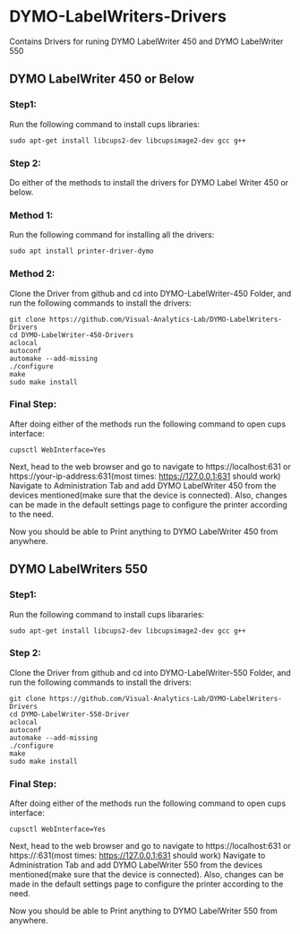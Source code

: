 # DYMO-LabelWriters-Drivers
Contains Drivers for runing DYMO LabelWriter 450 and DYMO LabelWriter 550

## DYMO LabelWriter 450 or Below

### Step1:
Run the following command to install cups libraries:

`sudo apt-get install libcups2-dev libcupsimage2-dev gcc g++`
### Step 2:

Do either of the methods to install the drivers for DYMO Label Writer 450 or below.

### Method 1:
Run the following command for installing all the drivers:

`sudo apt install printer-driver-dymo `

### Method 2:
Clone the Driver from github and cd into DYMO-LabelWriter-450 Folder, and run the following commands to install the drivers:

```
git clone https://github.com/Visual-Analytics-Lab/DYMO-LabelWriters-Drivers
cd DYMO-LabelWriter-450-Drivers
aclocal
autoconf
automake --add-missing
./configure
make
sudo make install
```

### Final Step:

After doing either of the methods run the following command to open cups interface:

 `cupsctl WebInterface=Yes`

Next, head to the web browser and go to navigate to https://localhost:631 or https://your-ip-address:631(most times:  https://127.0.0.1:631 should work)
Navigate to Administration Tab and add DYMO LabelWriter 450 from the devices mentioned(make sure that the device is connected).
Also, changes can be made in the default settings page to configure the printer according to the need.

Now you should be able to Print anything to DYMO LabelWriter 450 from anywhere.

## DYMO LabelWriters 550

### Step1:
Run the following command to install cups libararies:

`sudo apt-get install libcups2-dev libcupsimage2-dev gcc g++`
### Step 2:

Clone the Driver from github and cd into DYMO-LabelWriter-550 Folder, and run the following commands to install the drivers:

```
git clone https://github.com/Visual-Analytics-Lab/DYMO-LabelWriters-Drivers
cd DYMO-LabelWriter-550-Driver
aclocal
autoconf
automake --add-missing
./configure
make
sudo make install
```

### Final Step:

After doing either of the methods run the following command to open cups interface:

 `cupsctl WebInterface=Yes`

 Next, head to the web browser and go to navigate to https://localhost:631 or https://<your-ip-address>:631(most times:  https://127.0.0.1:631 should work)
Navigate to Administration Tab and add DYMO LabelWriter 550 from the devices mentioned(make sure that the device is connected).
Also, changes can be made in the default settings page to configure the printer according to the need.

Now you should be able to Print anything to DYMO LabelWriter 550 from anywhere.
